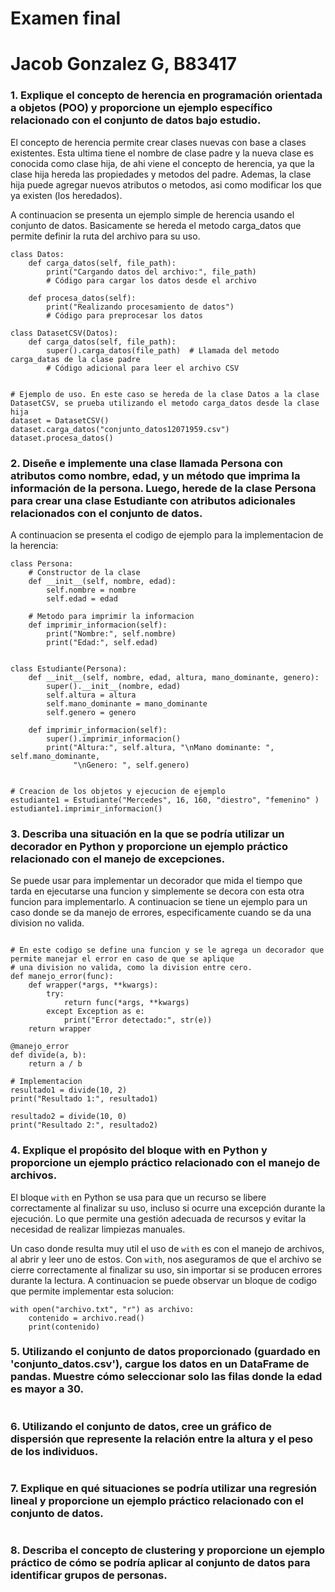 # Examen final
# Jacob Gonzalez G, B83417




### 1. Explique el concepto de herencia en programación orientada a objetos (POO) y proporcione un ejemplo específico relacionado con el conjunto de datos bajo estudio.

El concepto de herencia permite crear clases nuevas con base a clases existentes. Esta ultima tiene el nombre de clase padre y la nueva clase es conocida como clase hija, de ahi viene el concepto de herencia, ya que la clase hija hereda las propiedades y metodos del padre. Ademas, la clase hija puede agregar nuevos atributos o metodos, asi como modificar los que ya existen (los heredados). 

A continuacion se presenta un ejemplo simple de herencia usando el conjunto de datos. Basicamente se hereda el metodo carga_datos que permite definir la ruta del archivo para su uso.

```"python"
class Datos:
    def carga_datos(self, file_path):
        print("Cargando datos del archivo:", file_path)
        # Código para cargar los datos desde el archivo

    def procesa_datos(self):
        print("Realizando procesamiento de datos")
        # Código para preprocesar los datos

class DatasetCSV(Datos):
    def carga_datos(self, file_path):
        super().carga_datos(file_path)  # Llamada del metodo carga_datas de la clase padre
        # Código adicional para leer el archivo CSV


# Ejemplo de uso. En este caso se hereda de la clase Datos a la clase DatasetCSV, se prueba utilizando el metodo carga_datos desde la clase hija
dataset = DatasetCSV()
dataset.carga_datos("conjunto_datos12071959.csv")
dataset.procesa_datos()

```

### 2. Diseñe e implemente una clase llamada Persona con atributos como nombre, edad, y un método que imprima la información de la persona. Luego, herede de la clase Persona para crear una clase Estudiante con atributos adicionales relacionados con el conjunto de datos.

A continuacion se presenta el codigo de ejemplo para la implementacion de la herencia:

```"python"
class Persona:
    # Constructor de la clase
    def __init__(self, nombre, edad):
        self.nombre = nombre
        self.edad = edad
    
    # Metodo para imprimir la informacion
    def imprimir_informacion(self):
        print("Nombre:", self.nombre)
        print("Edad:", self.edad)


class Estudiante(Persona):
    def __init__(self, nombre, edad, altura, mano_dominante, genero):
        super().__init__(nombre, edad)
        self.altura = altura
        self.mano_dominante = mano_dominante
        self.genero = genero
    
    def imprimir_informacion(self):
        super().imprimir_informacion()
        print("Altura:", self.altura, "\nMano dominante: ", self.mano_dominante,
              "\nGenero: ", self.genero)
        
        
# Creacion de los objetos y ejecucion de ejemplo
estudiante1 = Estudiante("Mercedes", 16, 160, "diestro", "femenino" )
estudiante1.imprimir_informacion()

```

### 3. Describa una situación en la que se podría utilizar un decorador en Python y proporcione un ejemplo práctico relacionado con el manejo de excepciones.

Se puede usar para implementar un decorador que mida el tiempo que tarda en ejecutarse una funcion y simplemente se decora con esta otra funcion para implementarlo. A continuacion se tiene un ejemplo para un caso donde se da manejo de errores, especificamente cuando se da una division no valida.

```"python"

# En este codigo se define una funcion y se le agrega un decorador que permite manejar el error en caso de que se aplique
# una division no valida, como la division entre cero.
def manejo_error(func):
    def wrapper(*args, **kwargs):
        try:
            return func(*args, **kwargs)
        except Exception as e:
            print("Error detectado:", str(e))
    return wrapper

@manejo_error
def divide(a, b):
    return a / b

# Implementacion
resultado1 = divide(10, 2)
print("Resultado 1:", resultado1)

resultado2 = divide(10, 0)
print("Resultado 2:", resultado2)

```

### 4. Explique el propósito del bloque with en Python y proporcione un ejemplo práctico relacionado con el manejo de archivos.

El bloque `with` en Python se usa para que un recurso se libere correctamente al finalizar su uso, incluso si ocurre una excepción durante la ejecución. Lo que permite una gestión adecuada de recursos y evitar la necesidad de realizar limpiezas manuales.

Un caso donde resulta muy util el uso de `with` es con el manejo de archivos, al abrir y leer uno de estos. Con `with`, nos aseguramos de que el archivo se cierre correctamente al finalizar su uso, sin importar si se producen errores durante la lectura. A continuacion se puede observar un bloque de codigo que permite implementar esta solucion:

```"python"
with open("archivo.txt", "r") as archivo:
    contenido = archivo.read()
    print(contenido)
```


### 5. Utilizando el conjunto de datos proporcionado (guardado en 'conjunto_datos.csv'), cargue los datos en un DataFrame de pandas. Muestre cómo seleccionar solo las filas donde la edad es mayor a 30.




```"python"

```

### 6. Utilizando el conjunto de datos, cree un gráfico de dispersión que represente la relación entre la altura y el peso de los individuos.

```"python"

```

### 7. Explique en qué situaciones se podría utilizar una regresión lineal y proporcione un ejemplo práctico relacionado con el conjunto de datos.

```"python"

```

### 8. Describa el concepto de clustering y proporcione un ejemplo práctico de cómo se podría aplicar al conjunto de datos para identificar grupos de personas.

```"python"

```
